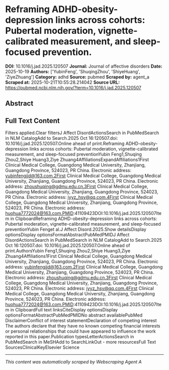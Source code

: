# Reframing ADHD-obesity-depression links across cohorts: Pubertal moderation, vignette-calibrated measurement, and sleep-focused prevention.

**DOI:** 10.1016/j.jad.2025.120507
**Journal:** Journal of affective disorders
**Date:** 2025-10-19
**Authors:** ['YubinFeng', 'ShuqingZhou', 'ShiyeHuang', 'ZiyeZhuang']
**Category:** adhd
**Source:** pubmed
**Scraped by:** agent_a
**Scraped at:** 2025-10-21T10:55:28.214042
**Source URL:** https://pubmed.ncbi.nlm.nih.gov/?term=10.1016/j.jad.2025.120507

## Abstract



## Full Text Content

Filters applied.Clear filtersJ Affect DisordActionsSearch in PubMedSearch in NLM CatalogAdd to Search.2025 Oct 16:120507.doi: 10.1016/j.jad.2025.120507.Online ahead of print.Reframing ADHD-obesity-depression links across cohorts: Pubertal moderation, vignette-calibrated measurement, and sleep-focused preventionYubin Feng1,Shuqing Zhou2,Shiye Huang3,Ziye Zhuang4AffiliationsExpandAffiliations1First Clinical Medical College, Guangdong Medical University, Zhanjiang, Guangdong Province, 524023, PR China. Electronic address: yubinfengjjd@163.com.2First Clinical Medical College, Guangdong Medical University, Zhanjiang, Guangdong Province, 524023, PR China. Electronic address: zhoushuqing@gdmu.edu.cn.3First Clinical Medical College, Guangdong Medical University, Zhanjiang, Guangdong Province, 524023, PR China. Electronic address: jyyz_hsy@qq.com.4First Clinical Medical College, Guangdong Medical University, Zhanjiang, Guangdong Province, 524023, PR China. Electronic address: huohua7772024@163.com.PMID:41109423DOI:10.1016/j.jad.2025.120507Item in ClipboardReframing ADHD-obesity-depression links across cohorts: Pubertal moderation, vignette-calibrated measurement, and sleep-focused preventionYubin Fenget al.J Affect Disord.2025.Show detailsDisplay optionsDisplay optionsFormatAbstractPubMedPMIDJ Affect DisordActionsSearch in PubMedSearch in NLM CatalogAdd to Search.2025 Oct 16:120507.doi: 10.1016/j.jad.2025.120507.Online ahead of print.AuthorsYubin Feng1,Shuqing Zhou2,Shiye Huang3,Ziye Zhuang4Affiliations1First Clinical Medical College, Guangdong Medical University, Zhanjiang, Guangdong Province, 524023, PR China. Electronic address: yubinfengjjd@163.com.2First Clinical Medical College, Guangdong Medical University, Zhanjiang, Guangdong Province, 524023, PR China. Electronic address: zhoushuqing@gdmu.edu.cn.3First Clinical Medical College, Guangdong Medical University, Zhanjiang, Guangdong Province, 524023, PR China. Electronic address: jyyz_hsy@qq.com.4First Clinical Medical College, Guangdong Medical University, Zhanjiang, Guangdong Province, 524023, PR China. Electronic address: huohua7772024@163.com.PMID:41109423DOI:10.1016/j.jad.2025.120507Item in ClipboardFull text linksCiteDisplay optionsDisplay optionsFormatAbstractPubMedPMIDNo abstract availablePubMed DisclaimerConflict of interest statementDeclaration of competing interest The authors declare that they have no known competing financial interests or personal relationships that could have appeared to influence the work reported in this paper.Publication typesLetterActionsSearch in PubMedSearch in MeSHAdd to SearchLinkOut - more resourcesFull Text SourcesClinicalKeyElsevier Science

---
*This content was automatically scraped by Webscraping Agent A*
